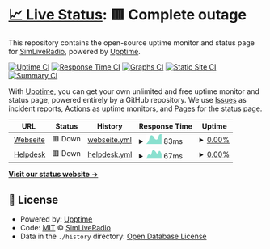 # [📈 Live Status](https://SimLive-Radio.github.io/status-page): <!--live status--> **🟥 Complete outage**

This repository contains the open-source uptime monitor and status page for [SimLiveRadio](https://simliveradio.net/), powered by [Upptime](https://github.com/upptime/upptime).

[![Uptime CI](https://github.com/SimLive-Radio/status-page/workflows/Uptime%20CI/badge.svg)](https://github.com/SimLive-Radio/status-page/actions?query=workflow%3A%22Uptime+CI%22)
[![Response Time CI](https://github.com/SimLive-Radio/status-page/workflows/Response%20Time%20CI/badge.svg)](https://github.com/SimLive-Radio/status-page/actions?query=workflow%3A%22Response+Time+CI%22)
[![Graphs CI](https://github.com/SimLive-Radio/status-page/workflows/Graphs%20CI/badge.svg)](https://github.com/SimLive-Radio/status-page/actions?query=workflow%3A%22Graphs+CI%22)
[![Static Site CI](https://github.com/SimLive-Radio/status-page/workflows/Static%20Site%20CI/badge.svg)](https://github.com/SimLive-Radio/status-page/actions?query=workflow%3A%22Static+Site+CI%22)
[![Summary CI](https://github.com/SimLive-Radio/status-page/workflows/Summary%20CI/badge.svg)](https://github.com/SimLive-Radio/status-page/actions?query=workflow%3A%22Summary+CI%22)

With [Upptime](https://upptime.js.org), you can get your own unlimited and free uptime monitor and status page, powered entirely by a GitHub repository. We use [Issues](https://github.com/SimLive-Radio/status-page/issues) as incident reports, [Actions](https://github.com/SimLive-Radio/status-page/actions) as uptime monitors, and [Pages](https://SimLive-Radio.github.io/status-page) for the status page.

<!--start: status pages-->
<!-- This summary is generated by Upptime (https://github.com/upptime/upptime) -->
<!-- Do not edit this manually, your changes will be overwritten -->
<!-- prettier-ignore -->
| URL | Status | History | Response Time | Uptime |
| --- | ------ | ------- | ------------- | ------ |
| <img alt="" src="https://icons.duckduckgo.com/ip3/www.simliveradio.net.ico" height="13"> [Webseite](https://www.simliveradio.net) | 🟥 Down | [webseite.yml](https://github.com/SimLive-Radio/status-page/commits/HEAD/history/webseite.yml) | <details><summary><img alt="Response time graph" src="./graphs/webseite/response-time-week.png" height="20"> 83ms</summary><br><a href="https://SimLive-Radio.github.io/status-page/history/webseite"><img alt="Response time 78" src="https://img.shields.io/endpoint?url=https%3A%2F%2Fraw.githubusercontent.com%2FSimLive-Radio%2Fstatus-page%2FHEAD%2Fapi%2Fwebseite%2Fresponse-time.json"></a><br><a href="https://SimLive-Radio.github.io/status-page/history/webseite"><img alt="24-hour response time 55" src="https://img.shields.io/endpoint?url=https%3A%2F%2Fraw.githubusercontent.com%2FSimLive-Radio%2Fstatus-page%2FHEAD%2Fapi%2Fwebseite%2Fresponse-time-day.json"></a><br><a href="https://SimLive-Radio.github.io/status-page/history/webseite"><img alt="7-day response time 83" src="https://img.shields.io/endpoint?url=https%3A%2F%2Fraw.githubusercontent.com%2FSimLive-Radio%2Fstatus-page%2FHEAD%2Fapi%2Fwebseite%2Fresponse-time-week.json"></a><br><a href="https://SimLive-Radio.github.io/status-page/history/webseite"><img alt="30-day response time 78" src="https://img.shields.io/endpoint?url=https%3A%2F%2Fraw.githubusercontent.com%2FSimLive-Radio%2Fstatus-page%2FHEAD%2Fapi%2Fwebseite%2Fresponse-time-month.json"></a><br><a href="https://SimLive-Radio.github.io/status-page/history/webseite"><img alt="1-year response time 78" src="https://img.shields.io/endpoint?url=https%3A%2F%2Fraw.githubusercontent.com%2FSimLive-Radio%2Fstatus-page%2FHEAD%2Fapi%2Fwebseite%2Fresponse-time-year.json"></a></details> | <details><summary><a href="https://SimLive-Radio.github.io/status-page/history/webseite">0.00%</a></summary><a href="https://SimLive-Radio.github.io/status-page/history/webseite"><img alt="All-time uptime 0.00%" src="https://img.shields.io/endpoint?url=https%3A%2F%2Fraw.githubusercontent.com%2FSimLive-Radio%2Fstatus-page%2FHEAD%2Fapi%2Fwebseite%2Fuptime.json"></a><br><a href="https://SimLive-Radio.github.io/status-page/history/webseite"><img alt="24-hour uptime 0.00%" src="https://img.shields.io/endpoint?url=https%3A%2F%2Fraw.githubusercontent.com%2FSimLive-Radio%2Fstatus-page%2FHEAD%2Fapi%2Fwebseite%2Fuptime-day.json"></a><br><a href="https://SimLive-Radio.github.io/status-page/history/webseite"><img alt="7-day uptime 0.00%" src="https://img.shields.io/endpoint?url=https%3A%2F%2Fraw.githubusercontent.com%2FSimLive-Radio%2Fstatus-page%2FHEAD%2Fapi%2Fwebseite%2Fuptime-week.json"></a><br><a href="https://SimLive-Radio.github.io/status-page/history/webseite"><img alt="30-day uptime 0.00%" src="https://img.shields.io/endpoint?url=https%3A%2F%2Fraw.githubusercontent.com%2FSimLive-Radio%2Fstatus-page%2FHEAD%2Fapi%2Fwebseite%2Fuptime-month.json"></a><br><a href="https://SimLive-Radio.github.io/status-page/history/webseite"><img alt="1-year uptime 0.00%" src="https://img.shields.io/endpoint?url=https%3A%2F%2Fraw.githubusercontent.com%2FSimLive-Radio%2Fstatus-page%2FHEAD%2Fapi%2Fwebseite%2Fuptime-year.json"></a></details>
| <img alt="" src="https://icons.duckduckgo.com/ip3/help.simliveradio.net.ico" height="13"> [Helpdesk](https://help.simliveradio.net) | 🟥 Down | [helpdesk.yml](https://github.com/SimLive-Radio/status-page/commits/HEAD/history/helpdesk.yml) | <details><summary><img alt="Response time graph" src="./graphs/helpdesk/response-time-week.png" height="20"> 67ms</summary><br><a href="https://SimLive-Radio.github.io/status-page/history/helpdesk"><img alt="Response time 77" src="https://img.shields.io/endpoint?url=https%3A%2F%2Fraw.githubusercontent.com%2FSimLive-Radio%2Fstatus-page%2FHEAD%2Fapi%2Fhelpdesk%2Fresponse-time.json"></a><br><a href="https://SimLive-Radio.github.io/status-page/history/helpdesk"><img alt="24-hour response time 32" src="https://img.shields.io/endpoint?url=https%3A%2F%2Fraw.githubusercontent.com%2FSimLive-Radio%2Fstatus-page%2FHEAD%2Fapi%2Fhelpdesk%2Fresponse-time-day.json"></a><br><a href="https://SimLive-Radio.github.io/status-page/history/helpdesk"><img alt="7-day response time 67" src="https://img.shields.io/endpoint?url=https%3A%2F%2Fraw.githubusercontent.com%2FSimLive-Radio%2Fstatus-page%2FHEAD%2Fapi%2Fhelpdesk%2Fresponse-time-week.json"></a><br><a href="https://SimLive-Radio.github.io/status-page/history/helpdesk"><img alt="30-day response time 77" src="https://img.shields.io/endpoint?url=https%3A%2F%2Fraw.githubusercontent.com%2FSimLive-Radio%2Fstatus-page%2FHEAD%2Fapi%2Fhelpdesk%2Fresponse-time-month.json"></a><br><a href="https://SimLive-Radio.github.io/status-page/history/helpdesk"><img alt="1-year response time 77" src="https://img.shields.io/endpoint?url=https%3A%2F%2Fraw.githubusercontent.com%2FSimLive-Radio%2Fstatus-page%2FHEAD%2Fapi%2Fhelpdesk%2Fresponse-time-year.json"></a></details> | <details><summary><a href="https://SimLive-Radio.github.io/status-page/history/helpdesk">0.00%</a></summary><a href="https://SimLive-Radio.github.io/status-page/history/helpdesk"><img alt="All-time uptime 0.00%" src="https://img.shields.io/endpoint?url=https%3A%2F%2Fraw.githubusercontent.com%2FSimLive-Radio%2Fstatus-page%2FHEAD%2Fapi%2Fhelpdesk%2Fuptime.json"></a><br><a href="https://SimLive-Radio.github.io/status-page/history/helpdesk"><img alt="24-hour uptime 0.00%" src="https://img.shields.io/endpoint?url=https%3A%2F%2Fraw.githubusercontent.com%2FSimLive-Radio%2Fstatus-page%2FHEAD%2Fapi%2Fhelpdesk%2Fuptime-day.json"></a><br><a href="https://SimLive-Radio.github.io/status-page/history/helpdesk"><img alt="7-day uptime 0.00%" src="https://img.shields.io/endpoint?url=https%3A%2F%2Fraw.githubusercontent.com%2FSimLive-Radio%2Fstatus-page%2FHEAD%2Fapi%2Fhelpdesk%2Fuptime-week.json"></a><br><a href="https://SimLive-Radio.github.io/status-page/history/helpdesk"><img alt="30-day uptime 0.00%" src="https://img.shields.io/endpoint?url=https%3A%2F%2Fraw.githubusercontent.com%2FSimLive-Radio%2Fstatus-page%2FHEAD%2Fapi%2Fhelpdesk%2Fuptime-month.json"></a><br><a href="https://SimLive-Radio.github.io/status-page/history/helpdesk"><img alt="1-year uptime 0.00%" src="https://img.shields.io/endpoint?url=https%3A%2F%2Fraw.githubusercontent.com%2FSimLive-Radio%2Fstatus-page%2FHEAD%2Fapi%2Fhelpdesk%2Fuptime-year.json"></a></details>

<!--end: status pages-->

[**Visit our status website →**](https://SimLive-Radio.github.io/status-page)

## 📄 License

- Powered by: [Upptime](https://github.com/upptime/upptime)
- Code: [MIT](./LICENSE) © [SimLiveRadio](https://simliveradio.net/)
- Data in the `./history` directory: [Open Database License](https://opendatacommons.org/licenses/odbl/1-0/)
